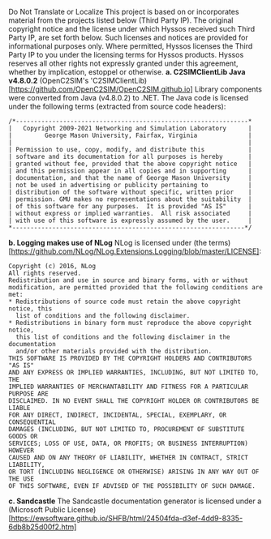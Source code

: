 ﻿Do Not Translate or Localize
This project is based on or incorporates material from the projects listed below (Third Party IP). The original copyright notice and the license under 
which Hyssos received such Third Party IP, are set forth below. Such licenses and notices are provided for informational purposes only. 
Where permitted, Hyssos licenses the Third Party IP to you under the licensing terms for Hyssos products. Hyssos reserves all other rights not 
expressly granted under this agreement, whether by implication, estoppel or otherwise.
**a. C2SIMClientLib Java v4.8.0.2**
(OpenC2SIM's 'C2SIMClientLib)[https://github.com/OpenC2SIM/OpenC2SIM.github.io] Library components were converted from  Java (v4.8.0.2) to .NET.
The Java code is licensed under the following terms (extracted from source code headers):
 
```
/*----------------------------------------------------------------*
|   Copyright 2009-2021 Networking and Simulation Laboratory      |
|         George Mason University, Fairfax, Virginia              |
|                                                                 |
| Permission to use, copy, modify, and distribute this            |
| software and its documentation for all purposes is hereby       |
| granted without fee, provided that the above copyright notice   |
| and this permission appear in all copies and in supporting      |
| documentation, and that the name of George Mason University     |
| not be used in advertising or publicity pertaining to           |
| distribution of the software without specific, written prior    |
| permission. GMU makes no representations about the suitability  |
| of this software for any purposes.  It is provided "AS IS"      |
| without express or implied warranties.  All risk associated     |
| with use of this software is expressly assumed by the user.     |
*----------------------------------------------------------------*/
```
**b. Logging makes use of NLog**
NLog is licensed under (the terms)[https://github.com/NLog/NLog.Extensions.Logging/blob/master/LICENSE]:
```
Copyright (c) 2016, NLog
All rights reserved.
Redistribution and use in source and binary forms, with or without
modification, are permitted provided that the following conditions are met:
* Redistributions of source code must retain the above copyright notice, this
  list of conditions and the following disclaimer.
* Redistributions in binary form must reproduce the above copyright notice,
  this list of conditions and the following disclaimer in the documentation
  and/or other materials provided with the distribution.
THIS SOFTWARE IS PROVIDED BY THE COPYRIGHT HOLDERS AND CONTRIBUTORS "AS IS"
AND ANY EXPRESS OR IMPLIED WARRANTIES, INCLUDING, BUT NOT LIMITED TO, THE
IMPLIED WARRANTIES OF MERCHANTABILITY AND FITNESS FOR A PARTICULAR PURPOSE ARE
DISCLAIMED. IN NO EVENT SHALL THE COPYRIGHT HOLDER OR CONTRIBUTORS BE LIABLE
FOR ANY DIRECT, INDIRECT, INCIDENTAL, SPECIAL, EXEMPLARY, OR CONSEQUENTIAL
DAMAGES (INCLUDING, BUT NOT LIMITED TO, PROCUREMENT OF SUBSTITUTE GOODS OR
SERVICES; LOSS OF USE, DATA, OR PROFITS; OR BUSINESS INTERRUPTION) HOWEVER
CAUSED AND ON ANY THEORY OF LIABILITY, WHETHER IN CONTRACT, STRICT LIABILITY,
OR TORT (INCLUDING NEGLIGENCE OR OTHERWISE) ARISING IN ANY WAY OUT OF THE USE
OF THIS SOFTWARE, EVEN IF ADVISED OF THE POSSIBILITY OF SUCH DAMAGE.
```
**c. Sandcastle**
The Sandcastle documentation generator is licensed under a (Microsoft Public License)[https://ewsoftware.github.io/SHFB/html/24504fda-d3ef-4dd9-8335-6db8b25d00f2.htm]